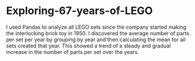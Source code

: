 # Exploring-67-years-of-LEGO

I used Pandas to analyze all LEGO sets since the company started making the interlocking brick toy in 1950. I discovered the average number of parts per set per year by grouping by year and then calculating the mean for all sets created that year. This showed a trend of a steady and gradual increase in the number of parts per set over the years.
